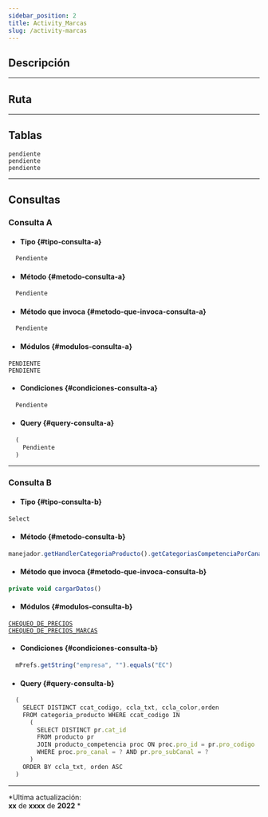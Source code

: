```yaml
---
sidebar_position: 2
title: Activity_Marcas
slug: /activity-marcas
---
```


## Descripción

***

## Ruta

***

## Tablas

```pendiente```  
```pendiente```  
```pendiente```  

***

## Consultas


### Consulta A

- #### Tipo {#tipo-consulta-a}
```js 
  Pendiente
```

- #### Método {#metodo-consulta-a}
```js 
  Pendiente
```

- #### Método que invoca {#metodo-que-invoca-consulta-a}
```js
  Pendiente
```

- #### Módulos {#modulos-consulta-a}
```PENDIENTE```   
```PENDIENTE```

- #### Condiciones {#condiciones-consulta-a}
```js
  Pendiente
```

- #### Query {#query-consulta-a}
```sql
  (
    Pendiente
  )
```

***

### Consulta B

- #### Tipo {#tipo-consulta-b}
```js 
Select
```

- #### Método {#metodo-consulta-b}
```js 
manejador.getHandlerCategoriaProducto().getCategoriasCompetenciaPorCanal(objetoCliente.getCli_canal(), objetoCliente.getCli_subCanal())
```

- #### Método que invoca {#metodo-que-invoca-consulta-b}
```js
private void cargarDatos()
```

- #### Módulos {#modulos-consulta-b}
[```CHEQUEO_DE_PRECIOS```](../modulos/modulo-44.md)  
[```CHEQUEO_DE_PRECIOS_MARCAS```](../modulos/modulo-44.md)

- #### Condiciones {#condiciones-consulta-b}
```js
  mPrefs.getString("empresa", "").equals("EC")
```

- #### Query {#query-consulta-b}
```js
  (
    SELECT DISTINCT ccat_codigo, ccla_txt, ccla_color,orden
    FROM categoria_producto WHERE ccat_codigo IN
      (
        SELECT DISTINCT pr.cat_id
        FROM producto pr
        JOIN producto_competencia proc ON proc.pro_id = pr.pro_codigo
        WHERE proc.pro_canal = ? AND pr.pro_subCanal = ?
      )
    ORDER BY ccla_txt, orden ASC
  )
```

***
*Ultima actualización:   
**xx** de **xxxx** de **2022** *